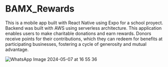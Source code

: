 # BAMX_Rewards

This is a mobile app built with React Native using Expo for a school proyect. Backend was built with AWS using serverless architecture. This application enables users to make charitable donations and earn rewards. Donors receive points for their contributions, which they can redeem for benefits at participating businesses, fostering a cycle of generosity and mutual advantage.

![WhatsApp Image 2024-05-07 at 16 55 36](https://github.com/DavidGlezI/BAMX_Rewards/assets/114526631/7b392e62-15fd-4f09-986d-73e7270f1142)
